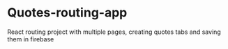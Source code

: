 # Quotes-routing-app
React routing project with multiple pages, creating quotes tabs and saving them in firebase
   
